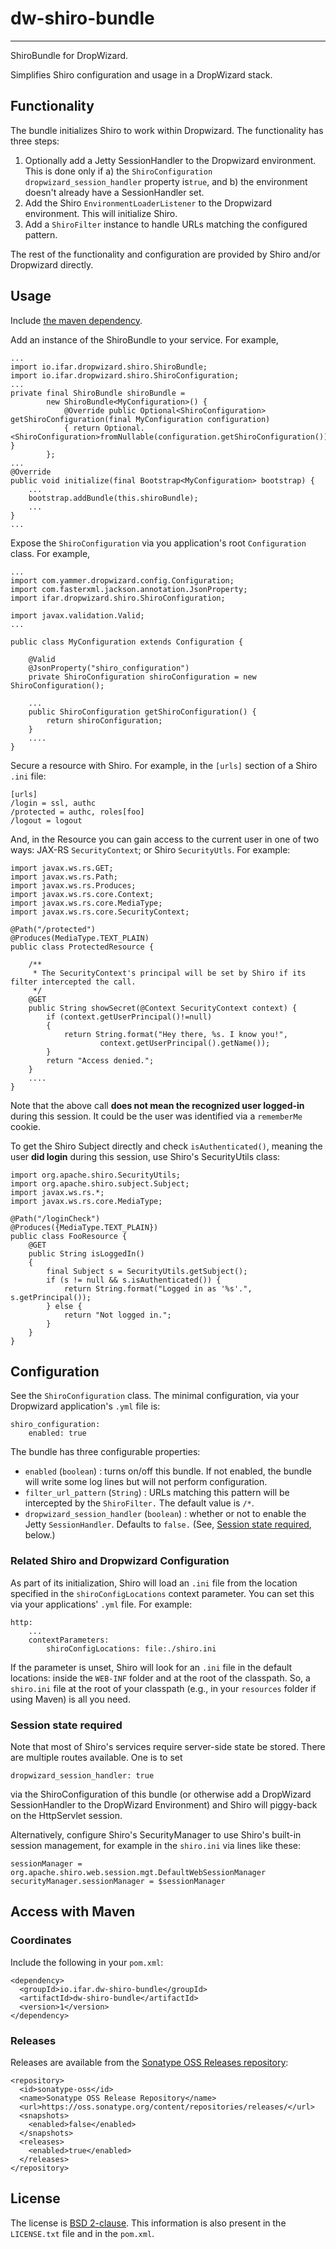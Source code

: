 # dw-shiro-bundle
----

ShiroBundle for DropWizard.

Simplifies Shiro configuration and usage in a DropWizard stack.

## Functionality

The bundle initializes Shiro to work within Dropwizard.  The functionality has three steps:

1. Optionally add a Jetty SessionHandler to the Dropwizard environment.  This is done only if a) the `ShiroConfiguration` `dropwizard_session_handler` property is`true`, and b) the environment doesn't already have a SessionHandler set.
2. Add the Shiro `EnvironmentLoaderListener` to the Dropwizard environment.  This will initialize Shiro.
3. Add a `ShiroFilter` instance to handle URLs matching the configured pattern.

The rest of the functionality and configuration are provided by Shiro and/or Dropwizard directly.

## Usage

Include [the maven dependency](#access-with-maven).

Add an instance of the ShiroBundle to your service. For example,

    ...
    import io.ifar.dropwizard.shiro.ShiroBundle;
    import io.ifar.dropwizard.shiro.ShiroConfiguration;
    ...
    private final ShiroBundle shiroBundle =
            new ShiroBundle<MyConfiguration>() {
                @Override public Optional<ShiroConfiguration> getShiroConfiguration(final MyConfiguration configuration)
                { return Optional.<ShiroConfiguration>fromNullable(configuration.getShiroConfiguration()); }
            };
    ...
    @Override
    public void initialize(final Bootstrap<MyConfiguration> bootstrap) {
        ...
        bootstrap.addBundle(this.shiroBundle);
        ...
    }
    ...

Expose the `ShiroConfiguration` via you application's root `Configuration` class.  For example,

    ...
    import com.yammer.dropwizard.config.Configuration;
    import com.fasterxml.jackson.annotation.JsonProperty;
    import ifar.dropwizard.shiro.ShiroConfiguration;

    import javax.validation.Valid;
    ...

    public class MyConfiguration extends Configuration {

        @Valid
        @JsonProperty("shiro_configuration")
        private ShiroConfiguration shiroConfiguration = new ShiroConfiguration();

        ...
        public ShiroConfiguration getShiroConfiguration() {
            return shiroConfiguration;
        }
        ....
    }

Secure a resource with Shiro.  For example, in the `[urls]` section of a Shiro `.ini` file:

    [urls]
    /login = ssl, authc
    /protected = authc, roles[foo]
    /logout = logout

And, in the Resource you can gain access to the current user in one of two ways: JAX-RS `SecurityContext`; or Shiro `SecurityUtls`.  For example:

    import javax.ws.rs.GET;
    import javax.ws.rs.Path;
    import javax.ws.rs.Produces;
    import javax.ws.rs.core.Context;
    import javax.ws.rs.core.MediaType;
    import javax.ws.rs.core.SecurityContext;

    @Path("/protected")
    @Produces(MediaType.TEXT_PLAIN)
    public class ProtectedResource {

        /**
         * The SecurityContext's principal will be set by Shiro if its filter intercepted the call.
         */
        @GET
        public String showSecret(@Context SecurityContext context) {
            if (context.getUserPrincipal()!=null)
            {
                return String.format("Hey there, %s. I know you!",
                        context.getUserPrincipal().getName());
            }
            return "Access denied.";
        }
        ....
    }

Note that the above call **does not mean the recognized user logged-in** during this session.  It could be the user was identified via a `rememberMe` cookie.

To get the Shiro Subject directly and check `isAuthenticated()`, meaning the user **did login** during this session, use Shiro's SecurityUtils class:

    import org.apache.shiro.SecurityUtils;
    import org.apache.shiro.subject.Subject;
    import javax.ws.rs.*;
    import javax.ws.rs.core.MediaType;

    @Path("/loginCheck")
    @Produces({MediaType.TEXT_PLAIN})
    public class FooResource {
        @GET
        public String isLoggedIn()
        {
            final Subject s = SecurityUtils.getSubject();
            if (s != null && s.isAuthenticated()) {
                return String.format("Logged in as '%s'.", s.getPrincipal());
            } else {
                return "Not logged in.";
            }
        }
    }


## Configuration

See the `ShiroConfiguration` class.  The minimal configuration, via your Dropwizard application's `.yml` file is:

    shiro_configuration:
        enabled: true

The bundle has three configurable properties:

* `enabled` (`boolean`) : turns on/off this bundle.  If not enabled, the bundle will write some log lines but will not perform configuration.
* `filter_url_pattern` (`String`) : URLs matching this pattern will be intercepted by the `ShiroFilter.`  The default value is `/*`.
* `dropwizard_session_handler` (`boolean`) : whether or not to enable the Jetty `SessionHandler`.  Defaults to `false.`  (See, [Session state required](#session-state-required), below.)

### Related Shiro and Dropwizard Configuration

As part of its initialization, Shiro will load an `.ini` file from the location specified in the `shiroConfigLocations` context parameter.  You can set this via your applications' `.yml` file.  For example:

    http:
        ...
        contextParameters:
            shiroConfigLocations: file:./shiro.ini

If the parameter is unset, Shiro will look for an `.ini` file in the default locations: inside the `WEB-INF` folder and at the root of the classpath.  So, a `shiro.ini` file at the root of your classpath (e.g., in your `resources` folder if using Maven) is all you need.


### Session state required

Note that most of Shiro's services require server-side state be stored.  There are multiple routes available.  One is to set

    dropwizard_session_handler: true

via the ShiroConfiguration of this bundle (or otherwise add a DropWizard SessionHandler to the DropWizard Environment) and Shiro will piggy-back on the HttpServlet session.  

Alternatively, configure Shiro's SecurityManager to use Shiro's built-in session management, for example in the `shiro.ini` via lines like these:

    sessionManager = org.apache.shiro.web.session.mgt.DefaultWebSessionManager
    securityManager.sessionManager = $sessionManager

## Access with Maven

### Coordinates

Include the following in your `pom.xml`:

    <dependency>
      <groupId>io.ifar.dw-shiro-bundle</groupId>
      <artifactId>dw-shiro-bundle</artifactId>
      <version>1</version>
    </dependency>

### Releases

Releases are available from the [Sonatype OSS Releases repository](https://oss.sonatype.org/content/repositories/releases/):

    <repository>
      <id>sonatype-oss</id>
      <name>Sonatype OSS Release Repository</name>
      <url>https://oss.sonatype.org/content/repositories/releases/</url>
      <snapshots>
        <enabled>false</enabled>
      </snapshots>
      <releases>
        <enabled>true</enabled>
      </releases>
    </repository>

## License

The license is [BSD 2-clause](http://opensource.org/licenses/BSD-2-Clause).  This information is also present in the `LICENSE.txt` file and in the `pom.xml`.
